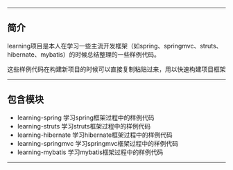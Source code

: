 -------------------------------------------------------------------------------

## 简介

learning项目是本人在学习一些主流开发框架（如spring、springmvc、struts、hibernate、mybatis）的时候总结整理的一些样例代码。

这些样例代码在构建新项目的时候可以直接复制粘贴过来，用以快速构建项目框架

-------------------------------------------------------------------------------

## 包含模块

- learning-spring          学习spring框架过程中的样例代码
- learning-struts          学习struts框架过程中的样例代码
- learning-hibernate       学习hibernate框架过程中的样例代码
- learning-springmvc       学习springmvc框架过程中的样例代码
- learning-mybatis         学习mybatis框架过程中的样例代码

-------------------------------------------------------------------------------
